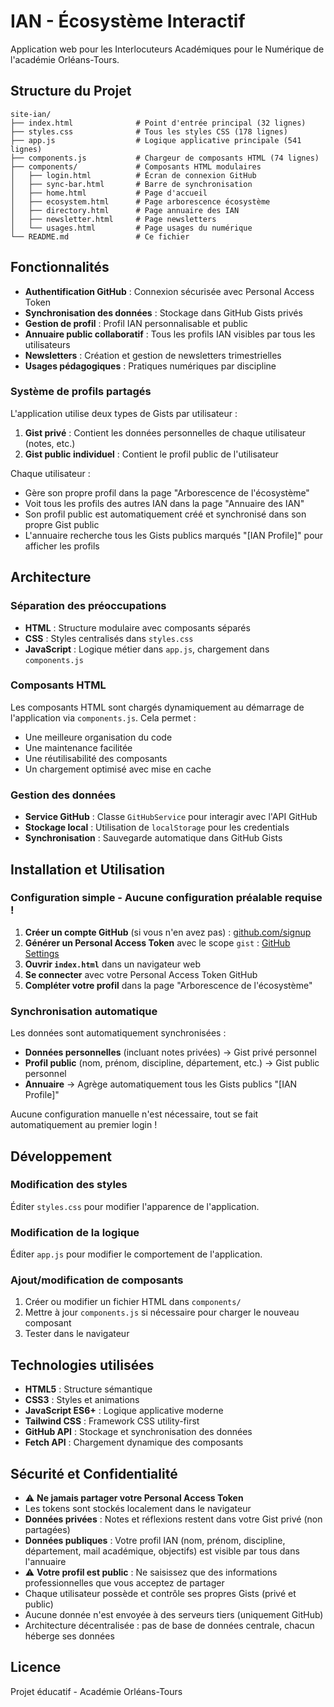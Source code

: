 # IAN - Écosystème Interactif

Application web pour les Interlocuteurs Académiques pour le Numérique de l'académie Orléans-Tours.

## Structure du Projet

```
site-ian/
├── index.html              # Point d'entrée principal (32 lignes)
├── styles.css              # Tous les styles CSS (178 lignes)
├── app.js                  # Logique applicative principale (541 lignes)
├── components.js           # Chargeur de composants HTML (74 lignes)
├── components/             # Composants HTML modulaires
│   ├── login.html          # Écran de connexion GitHub
│   ├── sync-bar.html       # Barre de synchronisation
│   ├── home.html           # Page d'accueil
│   ├── ecosystem.html      # Page arborescence écosystème
│   ├── directory.html      # Page annuaire des IAN
│   ├── newsletter.html     # Page newsletters
│   └── usages.html         # Page usages du numérique
└── README.md               # Ce fichier

```

## Fonctionnalités

- **Authentification GitHub** : Connexion sécurisée avec Personal Access Token
- **Synchronisation des données** : Stockage dans GitHub Gists privés
- **Gestion de profil** : Profil IAN personnalisable et public
- **Annuaire public collaboratif** : Tous les profils IAN visibles par tous les utilisateurs
- **Newsletters** : Création et gestion de newsletters trimestrielles
- **Usages pédagogiques** : Pratiques numériques par discipline

### Système de profils partagés

L'application utilise deux types de Gists par utilisateur :
1. **Gist privé** : Contient les données personnelles de chaque utilisateur (notes, etc.)
2. **Gist public individuel** : Contient le profil public de l'utilisateur

Chaque utilisateur :
- Gère son propre profil dans la page "Arborescence de l'écosystème"
- Voit tous les profils des autres IAN dans la page "Annuaire des IAN"
- Son profil public est automatiquement créé et synchronisé dans son propre Gist public
- L'annuaire recherche tous les Gists publics marqués "[IAN Profile]" pour afficher les profils

## Architecture

### Séparation des préoccupations

- **HTML** : Structure modulaire avec composants séparés
- **CSS** : Styles centralisés dans `styles.css`
- **JavaScript** : Logique métier dans `app.js`, chargement dans `components.js`

### Composants HTML

Les composants HTML sont chargés dynamiquement au démarrage de l'application via `components.js`. Cela permet :
- Une meilleure organisation du code
- Une maintenance facilitée
- Une réutilisabilité des composants
- Un chargement optimisé avec mise en cache

### Gestion des données

- **Service GitHub** : Classe `GitHubService` pour interagir avec l'API GitHub
- **Stockage local** : Utilisation de `localStorage` pour les credentials
- **Synchronisation** : Sauvegarde automatique dans GitHub Gists

## Installation et Utilisation

### Configuration simple - Aucune configuration préalable requise !

1. **Créer un compte GitHub** (si vous n'en avez pas) : [github.com/signup](https://github.com/signup)
2. **Générer un Personal Access Token** avec le scope `gist` : [GitHub Settings](https://github.com/settings/tokens)
3. **Ouvrir `index.html`** dans un navigateur web
4. **Se connecter** avec votre Personal Access Token GitHub
5. **Compléter votre profil** dans la page "Arborescence de l'écosystème"

### Synchronisation automatique

Les données sont automatiquement synchronisées :
- **Données personnelles** (incluant notes privées) → Gist privé personnel
- **Profil public** (nom, prénom, discipline, département, etc.) → Gist public personnel
- **Annuaire** → Agrège automatiquement tous les Gists publics "[IAN Profile]"

Aucune configuration manuelle n'est nécessaire, tout se fait automatiquement au premier login !

## Développement

### Modification des styles

Éditer `styles.css` pour modifier l'apparence de l'application.

### Modification de la logique

Éditer `app.js` pour modifier le comportement de l'application.

### Ajout/modification de composants

1. Créer ou modifier un fichier HTML dans `components/`
2. Mettre à jour `components.js` si nécessaire pour charger le nouveau composant
3. Tester dans le navigateur

## Technologies utilisées

- **HTML5** : Structure sémantique
- **CSS3** : Styles et animations
- **JavaScript ES6+** : Logique applicative moderne
- **Tailwind CSS** : Framework CSS utility-first
- **GitHub API** : Stockage et synchronisation des données
- **Fetch API** : Chargement dynamique des composants

## Sécurité et Confidentialité

- ⚠️ **Ne jamais partager votre Personal Access Token**
- Les tokens sont stockés localement dans le navigateur
- **Données privées** : Notes et réflexions restent dans votre Gist privé (non partagées)
- **Données publiques** : Votre profil IAN (nom, prénom, discipline, département, mail académique, objectifs) est visible par tous dans l'annuaire
- ⚠️ **Votre profil est public** : Ne saisissez que des informations professionnelles que vous acceptez de partager
- Chaque utilisateur possède et contrôle ses propres Gists (privé et public)
- Aucune donnée n'est envoyée à des serveurs tiers (uniquement GitHub)
- Architecture décentralisée : pas de base de données centrale, chacun héberge ses données

## Licence

Projet éducatif - Académie Orléans-Tours
